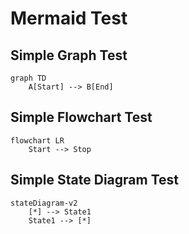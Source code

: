 # Mermaid Test

## Simple Graph Test

```mermaid
graph TD
    A[Start] --> B[End]
```

## Simple Flowchart Test

```mermaid
flowchart LR
    Start --> Stop
```

## Simple State Diagram Test

```mermaid
stateDiagram-v2
    [*] --> State1
    State1 --> [*]
```
